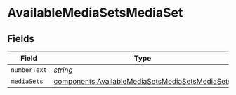 # AvailableMediaSetsMediaSet


## Fields

| Field                                                                                                              | Type                                                                                                               | Required                                                                                                           | Description                                                                                                        |
| ------------------------------------------------------------------------------------------------------------------ | ------------------------------------------------------------------------------------------------------------------ | ------------------------------------------------------------------------------------------------------------------ | ------------------------------------------------------------------------------------------------------------------ |
| `numberText`                                                                                                       | *string*                                                                                                           | :heavy_minus_sign:                                                                                                 | N/A                                                                                                                |
| `mediaSets`                                                                                                        | [components.AvailableMediaSetsMediaSetsMediaSets](../../models/components/availablemediasetsmediasetsmediasets.md) | :heavy_minus_sign:                                                                                                 | N/A                                                                                                                |